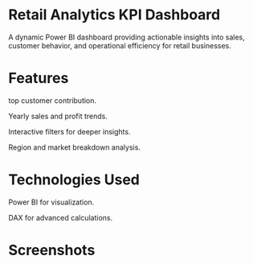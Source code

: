 # Retail Analytics KPI Dashboard
A dynamic Power BI dashboard providing actionable insights into sales, customer behavior, and operational efficiency for retail businesses.

# Features
top customer contribution.

Yearly sales and profit trends.

Interactive filters for deeper insights.

Region and market breakdown analysis.

# Technologies Used
Power BI for visualization.

DAX for advanced calculations.


# Screenshots
